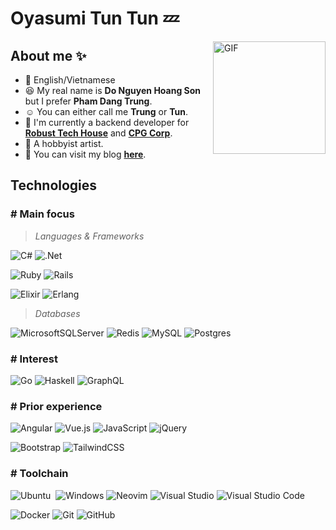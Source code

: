 # Oyasumi Tun Tun 💤

<img align="right" alt="GIF" height="180px" src="https://lh3.googleusercontent.com/pw/AM-JKLXOD99__lcd7oaF2GPRCw5Eg_fP_FnG9Zp1zkXZesLAYcFaCkvB4VvV-A0U9eINTrU_XUdSu3vkNrFdWbPwzOJ4FyDkxIpnpS6j8fJYo_vKk1NDrHiQcb3kD3DP0gjkc-Xd6a1zFuUc45T1zIsBg4Tu=s200-no?authuser=0" />

## About me ✨
- 💬 English/Vietnamese
- 😆 My real name is **Do Nguyen Hoang Son** but I prefer **Pham Dang Trung**.
- ☺️  You can either call me **Trung** or **Tun**.
- 🏢 I'm currently a backend developer for **[Robust Tech House](https://robusttechhouse.com/)** and **[CPG Corp](https://www.cpgcorp.com.sg/)**.
- 🎨 A hobbyist artist. 
- 📓 You can visit my blog **[here](https://www.phamdangtrung.com/)**.

## Technologies
### **# Main focus**

> *Languages & Frameworks*

![C#](https://img.shields.io/badge/c%23-%23239120.svg?style=for-the-badge&logo=c-sharp&logoColor=white)&nbsp;![.Net](https://img.shields.io/badge/.NET-5C2D91?style=for-the-badge&logo=.net&logoColor=white)

![Ruby](https://img.shields.io/badge/ruby-%23CC342D.svg?style=for-the-badge&logo=ruby&logoColor=white)&nbsp;![Rails](https://img.shields.io/badge/rails-%23CC0000.svg?style=for-the-badge&logo=ruby-on-rails&logoColor=white)

![Elixir](https://img.shields.io/badge/elixir-%234B275F.svg?style=for-the-badge&logo=elixir&logoColor=white)&nbsp;![Erlang](https://img.shields.io/badge/Erlang-white.svg?style=for-the-badge&logo=erlang&logoColor=a90533)&nbsp;

> *Databases*

![MicrosoftSQLServer](https://img.shields.io/badge/Microsoft%20SQL%20Sever-CC2927?style=for-the-badge&logo=microsoft%20sql%20server&logoColor=white)&nbsp;![Redis](https://img.shields.io/badge/redis-%23DD0031.svg?style=for-the-badge&logo=redis&logoColor=white)&nbsp;![MySQL](https://img.shields.io/badge/mysql-%2300f.svg?style=for-the-badge&logo=mysql&logoColor=white)&nbsp;![Postgres](https://img.shields.io/badge/postgres-%23316192.svg?style=for-the-badge&logo=postgresql&logoColor=white)


### **# Interest**

![Go](https://img.shields.io/badge/go-%2300ADD8.svg?style=for-the-badge&logo=go&logoColor=white)&nbsp;![Haskell](https://img.shields.io/badge/Haskell-5e5086?style=for-the-badge&logo=haskell&logoColor=white)&nbsp;![GraphQL](https://img.shields.io/badge/-GraphQL-E10098?style=for-the-badge&logo=graphql&logoColor=white)


### **# Prior experience**

![Angular](https://img.shields.io/badge/angular-%23DD0031.svg?style=for-the-badge&logo=angular&logoColor=white)&nbsp;![Vue.js](https://img.shields.io/badge/vuejs-%2335495e.svg?style=for-the-badge&logo=vuedotjs&logoColor=%234FC08D)&nbsp;![JavaScript](https://img.shields.io/badge/javascript-%23323330.svg?style=for-the-badge&logo=javascript&logoColor=%23F7DF1E)&nbsp;![jQuery](https://img.shields.io/badge/jquery-%230769AD.svg?style=for-the-badge&logo=jquery&logoColor=white)&nbsp;

![Bootstrap](https://img.shields.io/badge/bootstrap-%23563D7C.svg?style=for-the-badge&logo=bootstrap&logoColor=white)&nbsp;![TailwindCSS](https://img.shields.io/badge/tailwindcss-%2338B2AC.svg?style=for-the-badge&logo=tailwind-css&logoColor=white)


### **# Toolchain**

![Ubuntu](https://img.shields.io/badge/Ubuntu-E95420?style=for-the-badge&logo=ubuntu&logoColor=white)&nbsp;	![Windows](https://img.shields.io/badge/Windows-0078D6?style=for-the-badge&logo=windows&logoColor=white)&nbsp;![Neovim](https://img.shields.io/badge/NeoVim-%2357A143.svg?&style=for-the-badge&logo=neovim&logoColor=white)&nbsp;![Visual Studio](https://img.shields.io/badge/Visual%20Studio-5C2D91.svg?style=for-the-badge&logo=visual-studio&logoColor=white)&nbsp;![Visual Studio Code](https://img.shields.io/badge/Visual%20Studio%20Code-0078d7.svg?style=for-the-badge&logo=visual-studio-code&logoColor=white)&nbsp;

![Docker](https://img.shields.io/badge/docker-%230db7ed.svg?style=for-the-badge&logo=docker&logoColor=white)&nbsp;![Git](https://img.shields.io/badge/git-%23F05033.svg?style=for-the-badge&logo=git&logoColor=white)&nbsp;![GitHub](https://img.shields.io/badge/github-%23121011.svg?style=for-the-badge&logo=github&logoColor=white)